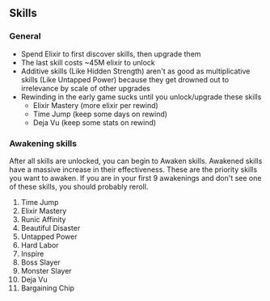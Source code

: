 ## Skills

### General

- Spend Elixir to first discover skills, then upgrade them
- The last skill costs ~45M elixir to unlock
- Additive skills (Like Hidden Strength) aren't as good as multiplicative skills (Like Untapped Power) because they get drowned out to irrelevance by scale of other upgrades
- Rewinding in the early game sucks until you unlock/upgrade these skills
  - Elixir Mastery (more elixir per rewind)
  - Time Jump (keep some days on rewind)
  - Deja Vu (keep some stats on rewind)

### Awakening skills

After all skills are unlocked, you can begin to Awaken skills. Awakened skills have a massive increase in their effectiveness. These are the priority skills you want to awaken. If you are in your first 9 awakenings and don't see one of these skills, you should probably reroll.

1. Time Jump
2. Elixir Mastery
3. Runic Affinity
4. Beautiful Disaster
5. Untapped Power
6. Hard Labor
7. Inspire
8. Boss Slayer
9. Monster Slayer
10. Deja Vu
11. Bargaining Chip
